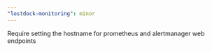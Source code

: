 ```yaml
---
"lostdock-monitoring": minor
---
```


Require setting the hostname for prometheus and alertmanager web endpoints
